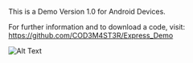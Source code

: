 
This is a Demo Version 1.0 for Android Devices.

For further information and to download a code, visit: https://github.com/COD3M4ST3R/Express_Demo

![Alt Text](https://user-images.githubusercontent.com/49036494/97219488-26227080-17db-11eb-8b6a-734a9ec3b93f.gif)
